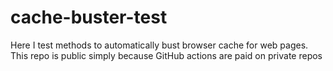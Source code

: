 # cache-buster-test
Here I test methods to automatically bust browser cache for web pages. This repo is public simply because GitHub actions are paid on private repos
